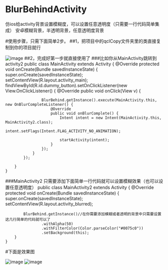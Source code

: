 # BlurBehindActivity
仿ios给activity背景设置模糊度，可以设置任意透明度（只需要一行代码简单集成）
安卓模糊背景，半透明背景，任意透明度背景


#使用步骤，只需下面简单2步。
##1，把项目中的qclCopy文件夹里的类直接复制到你的项目就行

![image](https://github.com/qiushi123/BlurBehindActivity/blob/master/images_qcl/qcl.png?raw=true)
##2，完成好第一步就直接使用了
###比如你从MainActivity跳转到activity2
	public class MainActivity extends Activity {
		@Override
		protected void onCreate(Bundle savedInstanceState) {
			super.onCreate(savedInstanceState);
			setContentView(R.layout.activity_main);
			findViewById(R.id.dummy_button).setOnClickListener(new View.OnClickListener() {
				@Override
				public void onClick(View v) {

					BlurBehind.getInstance().execute(MainActivity.this, new OnBlurCompleteListener() {
						@Override
						public void onBlurComplete() {
							Intent intent = new Intent(MainActivity.this, MainActivity2.class);
							intent.setFlags(Intent.FLAG_ACTIVITY_NO_ANIMATION);

							startActivity(intent);
						}
					});
				}
			});

		}
	}
	
###MainActivity2 只需要添加下面简单一行代码就可以设置模糊效果（也可以设置任意透明度）
	public class MainActivity2 extends Activity {
		@Override
		protected void onCreate(Bundle savedInstanceState) {
			super.onCreate(savedInstanceState);
			setContentView(R.layout.activity_blurred);

			BlurBehind.getInstance()//在你需要添加模糊或者透明的背景中只需要设置这几行简单的代码就可以了
					.withAlpha(50)
					.withFilterColor(Color.parseColor("#0075c0"))
					.setBackground(this);
		}
	}

#下面是效果图

![image](https://github.com/qiushi123/BlurBehindActivity/blob/master/images_qcl/blur-behind-before.png?raw=true) ![image](https://github.com/qiushi123/BlurBehindActivity/blob/master/images_qcl/blur-behind-after.png?raw=true)
